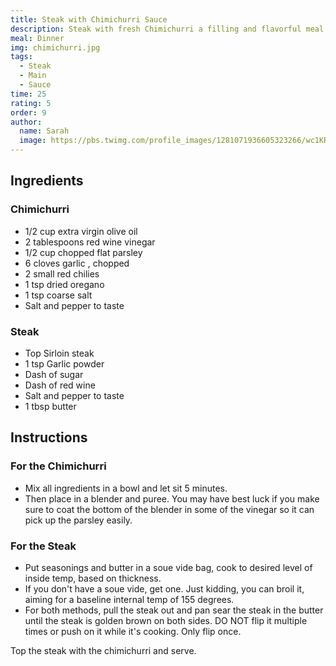 ```yaml
---
title: Steak with Chimichurri Sauce
description: Steak with fresh Chimichurri a filling and flavorful meal. The secret is that you can't use one to disguise the other- the steak must be perfectly cooked on it's own and the Chimichurri must be fresh
meal: Dinner
img: chimichurri.jpg
tags:
  - Steak
  - Main
  - Sauce
time: 25
rating: 5
order: 9
author:
  name: Sarah
  image: https://pbs.twimg.com/profile_images/1281071936605323266/wc1KRZLK_400x400.jpg
---
```


## Ingredients

### Chimichurri

- 1/2 cup extra virgin olive oil
- 2 tablespoons red wine vinegar
- 1/2 cup chopped flat parsley
- 6 cloves garlic , chopped
- 2 small red chilies
- 1 tsp dried oregano
- 1 tsp coarse salt
- Salt and pepper to taste

### Steak

- Top Sirloin steak
- 1 tsp Garlic powder
- Dash of sugar
- Dash of red wine
- Salt and pepper to taste
- 1 tbsp butter

## Instructions

### For the Chimichurri

- Mix all ingredients in a bowl and let sit 5 minutes.
- Then place in a blender and puree. You may have best luck if you make sure to coat the bottom of the blender in some of the vinegar so it can pick up the parsley easily.

### For the Steak

- Put seasonings and butter in a soue vide bag, cook to desired level of inside temp, based on thickness.
- If you don't have a soue vide, get one. Just kidding, you can broil it, aiming for a baseline internal temp of 155 degrees.
- For both methods, pull the steak out and pan sear the steak in the butter until the steak is golden brown on both sides. DO NOT flip it multiple times or push on it while it's cooking. Only flip once.

Top the steak with the chimichurri and serve.
